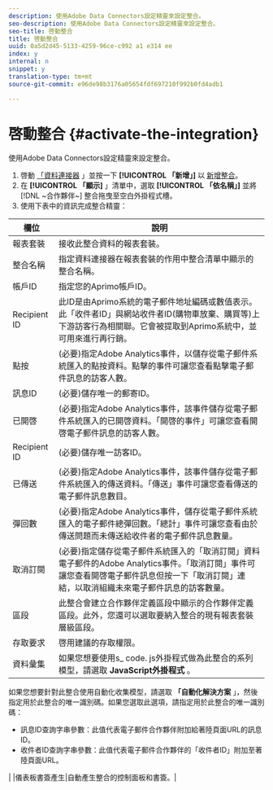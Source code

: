 ```yaml
---
description: 使用Adobe Data Connectors設定精靈來設定整合。
seo-description: 使用Adobe Data Connectors設定精靈來設定整合。
seo-title: 啓動整合
title: 啓動整合
uuid: 0a5d2d45-5133-4259-96ce-c992 a1 e314 ee
index: y
internal: n
snippet: y
translation-type: tm+mt
source-git-commit: e96de98b3176a05654fdf697210f992b0fd4adb1

---
```



# 啓動整合 {#activate-the-integration}

使用Adobe Data Connectors設定精靈來設定整合。

1. 啓動 [「資料連接器](https://marketing.adobe.com/resources/help/en_US/genesis/c_overview.html) 」並按一下 **[!UICONTROL 「新增」]** 以 [新增整合](https://marketing.adobe.com/resources/help/en_US/genesis/t_add_integration.html)。
1. 在 **[!UICONTROL 「顯示]** 」清單中，選取 **[!UICONTROL 「依名稱」]** 並將 [!DNL ~合作夥伴~] 整合拖曳至空白外掛程式槽。
1. 使用下表中的資訊完成整合精靈：

| 欄位 | 說明 |
|--- |--- |
| 報表套裝 | 接收此整合資料的報表套裝。 |
| 整合名稱 | 指定資料連接器在報表套裝的作用中整合清單中顯示的整合名稱。 |
| 帳戶ID | 指定您的Aprimo帳戶ID。 |
| Recipient ID | 此ID是由Aprimo系統的電子郵件地址編碼或數值表示。此「收件者ID」與網站收件者ID(購物車放棄、購買等)上下游訪客行為相關聯。它會被提取到Aprimo系統中，並可用來進行再行銷。 |
| 點按 | (必要)指定Adobe Analytics事件，以儲存從電子郵件系統匯入的點按資料。點擊的事件可讓您查看點擊電子郵件訊息的訪客人數。 |
| 訊息ID | (必要)儲存唯一的郵寄ID。 |
| 已開啓 | (必要)指定Adobe Analytics事件，該事件儲存從電子郵件系統匯入的已開啓資料。「開啓的事件」可讓您查看開啓電子郵件訊息的訪客人數。 |
| Recipient ID | (必要)儲存唯一訪客ID。 |
| 已傳送 | (必要)指定Adobe Analytics事件，該事件儲存從電子郵件系統匯入的傳送資料。「傳送」事件可讓您查看傳送的電子郵件訊息數目。 |
| 彈回數 | (必要)指定Adobe Analytics事件，儲存從電子郵件系統匯入的電子郵件總彈回數。「總計」事件可讓您查看由於傳送問題而未傳送給收件者的電子郵件訊息數量。 |
| 取消訂閱 | (必要)指定儲存從電子郵件系統匯入的「取消訂閱」資料電子郵件的Adobe Analytics事件。「取消訂閱」事件可讓您查看開啓電子郵件訊息但按一下「取消訂閱」連結，以取消組織未來電子郵件訊息的訪客數量。 |
| 區段 | 此整合會建立合作夥伴定義區段中顯示的合作夥伴定義區段。此外，您還可以選取要納入整合的現有報表套裝層級區段。 |
| 存取要求 | 啓用建議的存取權限。 |
| 資料彙集 | 如果您想要使用s_ code. js外掛程式做為此整合的系列模型，請選取 **JavaScript外掛程式** 。 |
如果您想要針對此整合使用自動化收集模型，請選取 **「自動化解決方案** 」，然後指定用於此整合的唯一識別碼。如果您選取此選項，請指定用於此整合的唯一識別碼：
<ul><li>訊息ID查詢字串參數：此值代表電子郵件合作夥伴附加給著陸頁面URL的訊息ID。</li>
<li>收件者ID查詢字串參數：此值代表電子郵件合作夥伴的「收件者ID」附加至著陸頁面URL。</li></ul>|
|儀表板書簽產生|自動產生整合的控制面板和書簽。|
